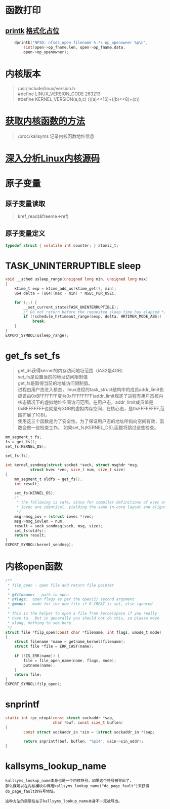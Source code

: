 # 函数打印
## [printk](https://www.kernel.org/doc/html/v4.19/core-api/printk-formats.html)   [格式化占位](https://www.kernel.org/doc/html/latest/translations/zh_CN/core-api/printk-formats.html)
```c
	dprintk("NFSD: nfsd4_open filename %.*s op_openowner %p\n",
		(int)open->op_fname.len, open->op_fname.data,
		open->op_openowner);
```
# 内核版本
> /usr/include/linux/version.h  
> #define LINUX_VERSION_CODE 263213  
> #define KERNEL_VERSION(a,b,c) (((a)<<16)+((b)<<8)+(c))  
# [获取内核函数的方法](https://github.com/gatieme/LDD-LinuxDeviceDrivers/tree/master/study/debug/filesystem/procfs/func_addr)
> /proc/kallsyms 记录内核函数地址信息   
# [深入分析Linux内核源码](https://book.aikaiyuan.com/kernel/)
# 原子变量
## 原子变量读取
> kref_read(&freeme->ref)  
## 原子变量定义
```c
typedef struct { volatile int counter; } atomic_t;
```
# TASK_UNINTERRUPTIBLE sleep
```c
void __sched usleep_range(unsigned long min, unsigned long max)
{
	ktime_t exp = ktime_add_us(ktime_get(), min);
	u64 delta = (u64)(max - min) * NSEC_PER_USEC;

	for (;;) {
		__set_current_state(TASK_UNINTERRUPTIBLE);
		/* Do not return before the requested sleep time has elapsed */
		if (!schedule_hrtimeout_range(&exp, delta, HRTIMER_MODE_ABS))
			break;
	}
}
EXPORT_SYMBOL(usleep_range);
```


# get_fs set_fs
> get_ds获得kernel的内存访问地址范围（IA32是4GB）  
> set_fs是设置当前的地址访问限制值  
> get_fs是取得当前的地址访问限制值。  
> 进程由用户态进入核态，linux进程的task_struct结构中的成员addr_limit也应该由0xBFFFFFFF变为0xFFFFFFFF(addr_limit规定了进程有用户态核内核态情况下的虚拟地址空间访问范围，在用户态，addr_limit成员值是0xBFFFFFFF也就是有3GB的虚拟内存空间，在核心态，是0xFFFFFFFF,范围扩展了1GB)。  
> 使用这三个函数是为了安全性。为了保证用户态的地址所指向空间有效，函数会做一些检查工作。
如果set_fs(KERNEL_DS),函数将跳过这些检查。  
```c
mm_segment_t fs;
fs = get_fs();
set_fs(KERNEL_DS);
...
set_fs(fs);

int kernel_sendmsg(struct socket *sock, struct msghdr *msg,
		   struct kvec *vec, size_t num, size_t size)
{
	mm_segment_t oldfs = get_fs();
	int result;

	set_fs(KERNEL_DS);
	/*
	 * the following is safe, since for compiler definitions of kvec and
	 * iovec are identical, yielding the same in-core layout and alignment
	 */
	msg->msg_iov = (struct iovec *)vec;
	msg->msg_iovlen = num;
	result = sock_sendmsg(sock, msg, size);
	set_fs(oldfs);
	return result;
}
EXPORT_SYMBOL(kernel_sendmsg);
```
# 内核open函数
```c
/**
 * filp_open - open file and return file pointer
 *
 * @filename:	path to open
 * @flags:	open flags as per the open(2) second argument
 * @mode:	mode for the new file if O_CREAT is set, else ignored
 *
 * This is the helper to open a file from kernelspace if you really
 * have to.  But in generally you should not do this, so please move
 * along, nothing to see here..
 */
struct file *filp_open(const char *filename, int flags, umode_t mode)
{
	struct filename *name = getname_kernel(filename);
	struct file *file = ERR_CAST(name);
	
	if (!IS_ERR(name)) {
		file = file_open_name(name, flags, mode);
		putname(name);
	}
	return file;
}
EXPORT_SYMBOL(filp_open);
```
# snprintf
```c
static int rpc_ntop4(const struct sockaddr *sap,
                     char *buf, const size_t buflen)
{
        const struct sockaddr_in *sin = (struct sockaddr_in *)sap;

        return snprintf(buf, buflen, "%pI4", &sin->sin_addr);
}
```
# kallsyms_lookup_name
```
kallsyms_lookup_name本身也是一个内核符号，如果这个符号被导出了，
那么就可以在内核模块中调用kallsyms_lookup_name("do_page_fault")来获得do_page_fault的符号地址。

这种方法的局限性在于kallsyms_lookup_name本身不一定被导出。
```
